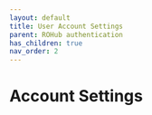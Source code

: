 ```yaml
---
layout: default
title: User Account Settings
parent: ROHub authentication
has_children: true
nav_order: 2
---
```


# Account Settings
